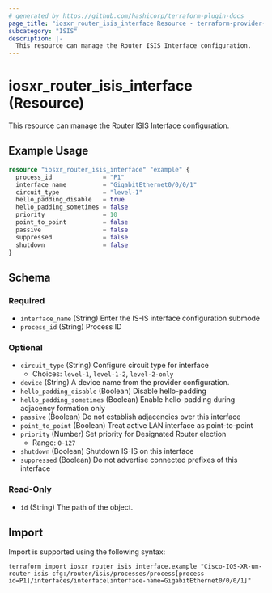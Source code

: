 ```yaml
---
# generated by https://github.com/hashicorp/terraform-plugin-docs
page_title: "iosxr_router_isis_interface Resource - terraform-provider-iosxr"
subcategory: "ISIS"
description: |-
  This resource can manage the Router ISIS Interface configuration.
---
```


# iosxr_router_isis_interface (Resource)

This resource can manage the Router ISIS Interface configuration.

## Example Usage

```terraform
resource "iosxr_router_isis_interface" "example" {
  process_id              = "P1"
  interface_name          = "GigabitEthernet0/0/0/1"
  circuit_type            = "level-1"
  hello_padding_disable   = true
  hello_padding_sometimes = false
  priority                = 10
  point_to_point          = false
  passive                 = false
  suppressed              = false
  shutdown                = false
}
```

<!-- schema generated by tfplugindocs -->
## Schema

### Required

- `interface_name` (String) Enter the IS-IS interface configuration submode
- `process_id` (String) Process ID

### Optional

- `circuit_type` (String) Configure circuit type for interface
  - Choices: `level-1`, `level-1-2`, `level-2-only`
- `device` (String) A device name from the provider configuration.
- `hello_padding_disable` (Boolean) Disable hello-padding
- `hello_padding_sometimes` (Boolean) Enable hello-padding during adjacency formation only
- `passive` (Boolean) Do not establish adjacencies over this interface
- `point_to_point` (Boolean) Treat active LAN interface as point-to-point
- `priority` (Number) Set priority for Designated Router election
  - Range: `0`-`127`
- `shutdown` (Boolean) Shutdown IS-IS on this interface
- `suppressed` (Boolean) Do not advertise connected prefixes of this interface

### Read-Only

- `id` (String) The path of the object.

## Import

Import is supported using the following syntax:

```shell
terraform import iosxr_router_isis_interface.example "Cisco-IOS-XR-um-router-isis-cfg:/router/isis/processes/process[process-id=P1]/interfaces/interface[interface-name=GigabitEthernet0/0/0/1]"
```
